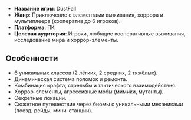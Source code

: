 - **Название игры**: DustFall  
- **Жанр**: Приключение с элементами выживания, хоррора и мультиплеера (кооператив до 6 игроков).  
- **Платформа**: ПК  
- **Целевая аудитория**: Игроки, любящие кооперативные выживания, исследование мира и хоррор-элементы.  

## Особенности
- 6 уникальных классов (2 лёгких, 2 средних, 2 тяжёлых).  
- Динамическая система поломок и ремонта.  
- Комбинация крафта, стрельбы и тактического взаимодействия.  
- Хоррор-элементы, агрессивные мобы (мимики, мутанты).  
- Секретные локации.  
- Сюжетное путешествие через биомы с уникальными механиками (поезд, рейды, мини-станции).  
